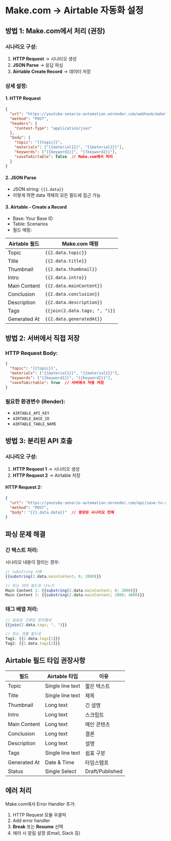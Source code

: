# Make.com → Airtable 자동화 설정

## 방법 1: Make.com에서 처리 (권장)

### 시나리오 구성:
1. **HTTP Request** → 시나리오 생성
2. **JSON Parse** → 응답 파싱
3. **Airtable Create Record** → 데이터 저장

### 상세 설정:

#### 1. HTTP Request
```json
{
  "url": "https://youtube-senario-automation.onrender.com/webhook/make",
  "method": "POST",
  "headers": {
    "Content-Type": "application/json"
  },
  "body": {
    "topic": "{{topic}}",
    "materials": ["{{material1}}", "{{material2}}"],
    "keywords": ["{{keyword1}}", "{{keyword2}}"],
    "saveToAirtable": false  // Make.com에서 처리
  }
}
```

#### 2. JSON Parse
- JSON string: `{{1.data}}`
- 이렇게 하면 data 객체의 모든 필드에 접근 가능

#### 3. Airtable - Create a Record
- Base: Your Base ID
- Table: Scenarios
- 필드 매핑:

| Airtable 필드 | Make.com 매핑 |
|--------------|---------------|
| Topic | `{{2.data.topic}}` |
| Title | `{{2.data.title}}` |
| Thumbnail | `{{2.data.thumbnail}}` |
| Intro | `{{2.data.intro}}` |
| Main Content | `{{2.data.mainContent}}` |
| Conclusion | `{{2.data.conclusion}}` |
| Description | `{{2.data.description}}` |
| Tags | `{{join(2.data.tags; ", ")}}` |
| Generated At | `{{2.data.generatedAt}}` |

## 방법 2: 서버에서 직접 저장

### HTTP Request Body:
```json
{
  "topic": "{{topic}}",
  "materials": ["{{material1}}", "{{material2}}"],
  "keywords": ["{{keyword1}}", "{{keyword2}}"],
  "saveToAirtable": true  // 서버에서 자동 저장
}
```

### 필요한 환경변수 (Render):
- `AIRTABLE_API_KEY`
- `AIRTABLE_BASE_ID`
- `AIRTABLE_TABLE_NAME`

## 방법 3: 분리된 API 호출

### 시나리오 구성:
1. **HTTP Request 1** → 시나리오 생성
2. **HTTP Request 2** → Airtable 저장

#### HTTP Request 2:
```json
{
  "url": "https://youtube-senario-automation.onrender.com/api/save-to-airtable",
  "method": "POST",
  "body": "{{1.data.data}}"  // 생성된 시나리오 전체
}
```

## 파싱 문제 해결

### 긴 텍스트 처리:
시나리오 내용이 잘리는 경우:
```javascript
// substring 사용
{{substring(2.data.mainContent; 0; 2000)}}

// 또는 여러 필드로 나누기
Main Content 1: {{substring(2.data.mainContent; 0; 2000)}}
Main Content 2: {{substring(2.data.mainContent; 2000; 4000)}}
```

### 태그 배열 처리:
```javascript
// 쉼표로 구분된 문자열로
{{join(2.data.tags; ", ")}}

// 또는 개별 필드로
Tag1: {{2.data.tags[1]}}
Tag2: {{2.data.tags[2]}}
```

## Airtable 필드 타입 권장사항

| 필드 | Airtable 타입 | 이유 |
|-----|--------------|------|
| Topic | Single line text | 짧은 텍스트 |
| Title | Single line text | 제목 |
| Thumbnail | Long text | 긴 설명 |
| Intro | Long text | 스크립트 |
| Main Content | Long text | 메인 콘텐츠 |
| Conclusion | Long text | 결론 |
| Description | Long text | 설명 |
| Tags | Single line text | 쉼표 구분 |
| Generated At | Date & Time | 타임스탬프 |
| Status | Single Select | Draft/Published |

## 에러 처리

Make.com에서 Error Handler 추가:
1. HTTP Request 모듈 우클릭
2. Add error handler
3. **Break** 또는 **Resume** 선택
4. 에러 시 알림 설정 (Email, Slack 등)